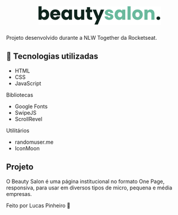 
<h1 align="center">
    <img alt="BeautySalon" title="Beauty Salon" src="/github/Logo.svg" />
</h1>

Projeto desenvolvido durante a NLW Together da Rocketseat.

    
## 🚀 Tecnologias utilizadas

- HTML
- CSS
- JavaScript

Bibliotecas

- Google Fonts
- SwipeJS
- ScrollRevel

Utilitários

- randomuser.me
- IconMoon

## Projeto

O Beauty Salon é uma página institucional no formato One Page, responsiva, para usar em diversos tipos de micro, pequena e média empresas.


Feito por Lucas Pinheiro :metal:
